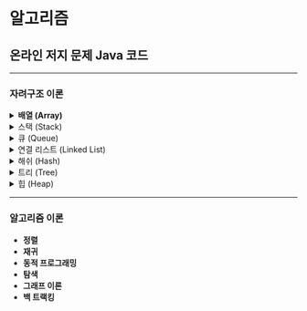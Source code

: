 # 알고리즘

## 온라인 저지 문제 Java 코드

---

### 자려구조 이론

<details markdown="1">
    <summary><b>배열 (Array)</b></summary>
<!--summary 아래 빈칸 공백 두고 내용을 적는공간-->

- 1단계
  - 2단계

</details>

<details markdown="1">
<summary>스택 (Stack)</summary>

</details>

<details markdown="1">
<summary>큐 (Queue)</summary>

</details>

<details markdown="1">
<summary>연결 리스트 (Linked List)</summary>

</details>

<details markdown="1">
<summary>해쉬 (Hash)</summary>

</details>

<details markdown="1">
<summary>트리 (Tree)</summary>

</details>

<details markdown="1">
<summary>힙 (Heap)</summary>

</details>

---

### 알고리즘 이론

- **정렬**
- **재귀**
- **동적 프로그래밍**
- **탐색**
- **그래프 이론**
- **백 트랙킹**
